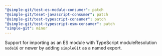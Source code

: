 ```yaml
---
"@simple-git/test-es-module-consumer": patch
"@simple-git/teset-javascript-consumer": patch
"@simple-git/test-typescript-consumer": patch
"@simple-git/test-typescript-esm-consumer": patch
"simple-git": minor
---
```


Support for importing as an ES module with TypeScript moduleResolution `node16` or newer by adding
`simpleGit` as a named export.
